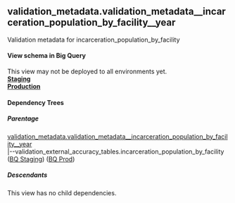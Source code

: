 ## validation_metadata.validation_metadata__incarceration_population_by_facility__year
Validation metadata for incarceration_population_by_facility

#### View schema in Big Query
This view may not be deployed to all environments yet.<br/>
[**Staging**](https://console.cloud.google.com/bigquery?pli=1&p=recidiviz-staging&page=table&project=recidiviz-staging&d=validation_metadata&t=validation_metadata__incarceration_population_by_facility__year)
<br/>
[**Production**](https://console.cloud.google.com/bigquery?pli=1&p=recidiviz-123&page=table&project=recidiviz-123&d=validation_metadata&t=validation_metadata__incarceration_population_by_facility__year)
<br/>

#### Dependency Trees

##### Parentage
[validation_metadata.validation_metadata\__incarceration_population_by_facility\__year](../validation_metadata/validation_metadata__incarceration_population_by_facility__year.md) <br/>
|--validation_external_accuracy_tables.incarceration_population_by_facility ([BQ Staging](https://console.cloud.google.com/bigquery?pli=1&p=recidiviz-staging&page=table&project=recidiviz-staging&d=validation_external_accuracy_tables&t=incarceration_population_by_facility)) ([BQ Prod](https://console.cloud.google.com/bigquery?pli=1&p=recidiviz-123&page=table&project=recidiviz-123&d=validation_external_accuracy_tables&t=incarceration_population_by_facility)) <br/>


##### Descendants
This view has no child dependencies.

